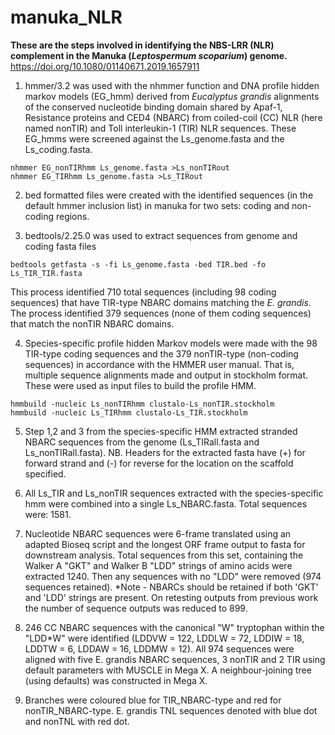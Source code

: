 # manuka_NLR
**These are the steps involved in identifying the NBS-LRR (NLR) complement in the Manuka (*Leptospermum scoparium*) genome.**
https://doi.org/10.1080/01140671.2019.1657911

1. hmmer/3.2 was used with the nhmmer function and DNA profile hidden markov models (EG_hmm) derived from *Eucalyptus grandis* alignments of the conserved nucleotide binding domain shared by Apaf-1, Resistance proteins and CED4 (NBARC) from coiled-coil (CC) NLR (here named nonTIR) and Toll interleukin-1 (TIR) NLR sequences. These EG_hmms were screened against the Ls_genome.fasta and the Ls_coding.fasta.

```
nhmmer EG_nonTIRhmm Ls_genome.fasta >Ls_nonTIRout
nhmmer EG_TIRhmm Ls_genome.fasta >Ls_TIRout
```

2. bed formatted files were created with the identified sequences (in the default hmmer inclusion list) in manuka for two sets: coding and non-coding regions.

3. bedtools/2.25.0 was used to extract sequences from genome and coding fasta files

```
bedtools getfasta -s -fi Ls_genome.fasta -bed TIR.bed -fo Ls_TIR_TIR.fasta
```

This process identified 710 total sequences (including 98 coding sequences) that have TIR-type NBARC domains matching the *E. grandis*. The process identified 379 sequences (none of them coding sequences) that match the nonTIR NBARC domains.

4. Species-specific profile hidden Markov models were made with the 98 TIR-type coding sequences and the 379 nonTIR-type (non-coding sequences) in accordance with the HMMER user manual. That is, multiple sequence alignments made and output in stockholm format. These were used as input files to build the profile HMM.

```
hmmbuild -nucleic Ls_nonTIRhmm clustalo-Ls_nonTIR.stockholm
hmmbuild -nucleic Ls_TIRhmm clustalo-Ls_TIR.stockholm
```

5. Step 1,2 and 3 from the species-specific HMM extracted stranded NBARC sequences from the genome (Ls_TIRall.fasta and Ls_nonTIRall.fasta). NB. Headers for the extracted fasta have (+) for forward strand and (-) for reverse for the location on the scaffold specified.  

6. All Ls_TIR and Ls_nonTIR sequences extracted with the species-specific hmm were combined into a single Ls_NBARC.fasta. Total sequences were: 1581.

7. Nucleotide NBARC sequences were 6-frame translated using an adapted Bioseq script and the longest ORF frame output to fasta for downstream analysis. Total sequences from this set, containing the Walker A "GKT" and Walker B "LDD" strings of amino acids were extracted 1240. Then any sequences with no "LDD" were removed (974 sequences retained). *Note - NBARCs should be retained if both 'GKT' and 'LDD' strings are present. On retesting outputs from previous work the number of sequence outputs was reduced to 899. 

8. 246 CC NBARC sequences with the canonical "W" tryptophan within the "LDD*W" were identified (LDDVW = 122, LDDLW = 72, LDDIW = 18, LDDTW = 6, LDDAW = 16, LDDMW = 12). All 974 sequences were aligned with five E. grandis NBARC sequences, 3 nonTIR and 2 TIR using default parameters with MUSCLE in Mega X. A neighbour-joining tree (using defaults) was constructed in Mega X.

8. Branches were coloured blue for TIR_NBARC-type and red for nonTIR_NBARC-type. E. grandis TNL sequences denoted with blue dot and nonTNL with red dot.
